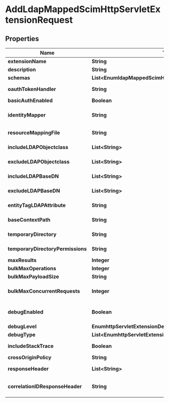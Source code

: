 

# AddLdapMappedScimHttpServletExtensionRequest


## Properties

| Name | Type | Description | Notes |
|------------ | ------------- | ------------- | -------------|
|**extensionName** | **String** | Name of the new HTTP Servlet Extension |  |
|**description** | **String** | A description for this HTTP Servlet Extension |  [optional] |
|**schemas** | **List&lt;EnumldapMappedScimHttpServletExtensionSchemaUrn&gt;** |  |  |
|**oauthTokenHandler** | **String** | Specifies the OAuth Token Handler implementation that should be used to validate OAuth 2.0 bearer tokens when they are included in a SCIM request. |  [optional] |
|**basicAuthEnabled** | **Boolean** | Enables HTTP Basic authentication, using a username and password. |  [optional] |
|**identityMapper** | **String** | Specifies the name of the identity mapper that is to be used to match the username included in the HTTP Basic authentication header to the corresponding user in the directory. |  [optional] |
|**resourceMappingFile** | **String** | The path to an XML file defining the resources supported by the SCIM interface and the SCIM-to-LDAP attribute mappings to use. |  [optional] |
|**includeLDAPObjectclass** | **List&lt;String&gt;** | Specifies the LDAP object classes that should be exposed directly as SCIM resources. |  [optional] |
|**excludeLDAPObjectclass** | **List&lt;String&gt;** | Specifies the LDAP object classes that should be not be exposed directly as SCIM resources. |  [optional] |
|**includeLDAPBaseDN** | **List&lt;String&gt;** | Specifies the base DNs for the branches of the DIT that should be exposed via the Identity Access API. |  [optional] |
|**excludeLDAPBaseDN** | **List&lt;String&gt;** | Specifies the base DNs for the branches of the DIT that should not be exposed via the Identity Access API. |  [optional] |
|**entityTagLDAPAttribute** | **String** | Specifies the LDAP attribute whose value should be used as the entity tag value to enable SCIM resource versioning support. |  [optional] |
|**baseContextPath** | **String** | The context path to use to access the SCIM interface. The value must start with a forward slash and must represent a valid HTTP context path. |  [optional] |
|**temporaryDirectory** | **String** | Specifies the location of the directory that is used to create temporary files containing SCIM request data. |  [optional] |
|**temporaryDirectoryPermissions** | **String** | Specifies the permissions that should be applied to the directory that is used to create temporary files. |  [optional] |
|**maxResults** | **Integer** | The maximum number of resources that are returned in a response. |  [optional] |
|**bulkMaxOperations** | **Integer** | The maximum number of operations that are permitted in a bulk request. |  [optional] |
|**bulkMaxPayloadSize** | **String** | The maximum payload size in bytes of a bulk request. |  [optional] |
|**bulkMaxConcurrentRequests** | **Integer** | The maximum number of bulk requests that may be processed concurrently by the server. Any bulk request that would cause this limit to be exceeded is rejected with HTTP status code 503. |  [optional] |
|**debugEnabled** | **Boolean** | Enables debug logging of the SCIM SDK. Debug messages will be forwarded to the Directory Server debug logger with the scope of com.unboundid.directory.server.extensions.scim.SCIMHTTPServletExtension. |  [optional] |
|**debugLevel** | **EnumhttpServletExtensionDebugLevelProp** |  |  [optional] |
|**debugType** | **List&lt;EnumhttpServletExtensionDebugTypeProp&gt;** |  |  [optional] |
|**includeStackTrace** | **Boolean** | Indicates whether a stack trace of the thread which called the debug method should be included in debug log messages. |  [optional] |
|**crossOriginPolicy** | **String** | The cross-origin request policy to use for the HTTP Servlet Extension. |  [optional] |
|**responseHeader** | **List&lt;String&gt;** | Specifies HTTP header fields and values added to response headers for all requests. |  [optional] |
|**correlationIDResponseHeader** | **String** | Specifies the name of the HTTP response header that will contain a correlation ID value. Example values are \&quot;Correlation-Id\&quot;, \&quot;X-Amzn-Trace-Id\&quot;, and \&quot;X-Request-Id\&quot;. |  [optional] |



